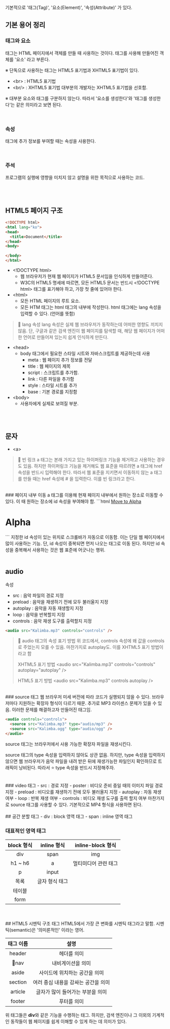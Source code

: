 기본적으로 '태그(Tag)', '요소(Element)', '속성(Attribute)' 가 있다.
<br/>

## 기본 용어 정리

### 태그와 요소
태그는 HTML 페이지에서 객체를 만들 때 사용하는 것이다. 태그를 사용해 만들어진 객체를 '요소' 라고 부른다.

※ 단독으로 사용하는 태그는 HTML5 표기법과 XHTML5 표기법이 있다.
- \<br> : HTML5 표기법
- \<br/> : XHTML5 표기법
대부분의 개발자는 XHTML5 표기법을 선호함.

※ 대부분 요소와 태그를 구분하지 않는다. 따라서 '요소를 생성한다'와 '태그를 생성한다'는 같은 의미라고 보면 된다.

<br/>

### 속성
태그에 추가 정보를 부여할 때는 속성을 사용한다.

<br/>

### 주석
프로그램의 실행에 영향을 미치지 않고 설명을 위한 목적으로 사용하는 코드.

<br/>
<br/>

## HTML5 페이지 구조
```html
<!DOCTYPE html>
<html lang="ko">
<head>
  <title>Document</title>
</head>
<body>
  
</body>
</html>
```
- \<!DOCTYPE html>
	- 웹 브라우저가 현재 웹 페이지가 HTML5 문서임을 인식하게 만들어준다.
	- W3C의 HTML5 명세에 따르면, 모든 HTML5 문서는 반드시 \<!DOCTYPE html> 태그를 표기해야 하고, 가장 첫 줄에 있어야 한다.
- \<html>
	- 모든 HTML 페이지의 루트 요소.
	- 모든 HTM 태그는 html 태그의 내부에 작성한다. html 태그에는 lang 속성을 입력할 수 있다. (언어를 뜻함)

>📌 lang 속성
>lang 속성은 실제 웹 브라우저가 동작하는데 어떠한 영향도 끼치지 않음. 단, 구글과 같은 검색 엔진이 웹 페이지를 탐색할 때, 해당 웹 페이지가 어떠한 언어로 만들어져 있는지 쉽게 인식하게 만든다.

- \<head>
	- body 태그에서 필요한 스타일 시트와 자바스크립트를 제공하는데 사용
		- meta : 웹 페이지 추가 정보를 전달
		- title : 웹 페이지의 제목
		- script : 스크립트를 추가함.
		- link : 다른 파일을 추가함
		- style : 스타일 시트를 추가
		- base : 기본 경로를 지정함
- \<body>
	- 사용자에게 실제로 보여질 부분.

<br/>
<br/>

## 문자
- \<a>

> 📌 빈 링크
	a 태그는 본래 가지고 있는 하이퍼링크 기능을 제거하고 사용하는 경우도 있음. 하지만 하이퍼링크 기능을 제거해도 웹 표준을 따르려면 a 태그에 href 속성을 반드시 입력해야 한다. 따라서 웹 표준을 지키면서 이동하지 않는 a 태그를 만들 때는 href 속성에 # 을 입력한다. 이를 빈 링크라고 한다.

<br/>
### 페이지 내부 이동
a 태그를 이용해 현재 페이지 내부에서 원하는 장소로 이동할 수 있다. 이 때 원하는 장소에 id 속성을 부여해야 함.
```html
<body>
	<a href="#alpha">Move to Alpha</a>
	<h1 id="alpha">Alpha</h1>
</body>
```
지정한 id 속성이 있는 위치로 스크롤바가 자동으로 이동함. 이는 단일 웹 페이지에서 많이 사용하는 기능.
단, id 속성이 중복되면 먼저 나오는 태그로 이동 된다. 하지만 id 속성을 중복해서 사용하는 것은 웹 표준에 어긋나는 행위.

<br/>
<br/>

## audio
속성
- src : 음악 파일의 경로 지정
- preload : 음악을 재생하기 전에 모두 불러울지 지정
- autoplay : 음악을 자동 재생할지 지정
- loop : 음악을 반복할지 지정
- controls : 음악 재생 도구를 출력할지 지정

```html
<audio src="Kalimba.mp3" controls="controls" />
```

> 📌 audio 태그의 속성 표기 방법
> 위 코드에서, controls 속성에 왜 값을 controls 로 주었는지 모를 수 있음. 마찬가지로 autoplay도. 이를 XHTML5 표기 방법이라고 함
> 
> XHTML5 표기 방법
> \<audio src="Kalimba.mp3" controls="controls" autoplay="autoplay" />
> 
> HTML5 표기 방법
> \<audio src="Kalimba.mp3" controls autoplay />

<br/>
### source 태그
웹 브라우저 미세 버전에 따라 코드가 실행되지 않을 수 있다. 브라우저마다 지원하는 확장자 형식이 다르기 때문. 추가로 MP3 라이센스 문제가 있을 수 있음. 이러한 문제를 해결하고자 만들어진 태그임.

```html
<audio controls="controls">
  <source src="Kalimba.mp3" type="audio/mp3" />
  <source src="Kalimba.ogg" type="audio/ogg" />
</audio>
```
source 태그는 브라우저에서 사용 가능한 확장자 파일을 재생시킨다.

source 태그의 type 속성을 입력하지 않아도 상관 없음. 하지만, type 속성을 입력하지 않으면 웹 브라우저가 음악 파일을 내려 받은 뒤에 재생가능한 파일인지 확인하므로 트래픽이 낭비된다. 따라서 ⭐️ type 속성을 반드시 지정해주자.

<br/>
### video 태그
- src : 경로 지정
- poster : 비디오 준비 중일 때의 이미지 파일 경로 지정
- preload : 비디오를 재생하기 전에 모두 불러올지 지정
- autoplay : 자동 재생 여부
- loop : 반복 재생 여부
- controls : 비디오 재생 도구를 출력 할지 여부
마찬가지로 source 태그를 사용할 수 있다. 기본적으로 MP4 형식을 사용하면 된다.

<br/>
<br/>
## 공간 분할 태그
- div : block 영역 태그
- span : inline 영역 태그

### 대표적인 영역 태그
| block 형식 |  inline 형식   |  inline-block 형식   |
|:----------:|:--------------:|:--------------------:|
|    div     |      span      |         img          |
|  h1 ~ h6   |       a        | 멀티미디어 관련 태그 |
|     p      |     input      |                      |
|    목록    | 글자 형식 태그 |                      |
|   테이블   |                |                      |
|    form    |                |                      |

<br/>
<br/>
## HTML5 시멘틱 구조 태그
HTML5에서 가장 큰 변화를 시멘틱 태그라고 말함. 시멘틱(semantic)은 '의미론적인' 이라는 영어.

| 태그 이름 |                설명                 |
|:---------:|:-----------------------------------:|
|  header   |             헤더를 의미             |
|   nav    |          내비게이션을 의미          |
|   aside   |    사이드에 위치하는 공간을 의미    |
|  section  | 여러 중심 내용을 감싸는 공간을 의미 |
|  article  |  글자가 많이 들어가는 부분을 의미   |
|  footer   |             푸터를 의미             |

위 태그들은 **div**와 같은 기능을 수행하는 태그. 하지만, 검색 엔진이나 그 이외의 기계적인 동작들이 웹 페이지를 쉽게 이해할 수 있게 하는 데 의미가 있다.

